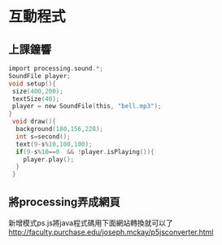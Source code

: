# 互動程式
## 上課鐘響
```c
import processing.sound.*;
SoundFile player;
void setup(){
 size(400,200);
 textSize(40);
 player = new SoundFile(this, "bell.mp3");
}
 void draw(){
  background(180,156,228); 
  int s=second();
  text(9-s%10,100,100);
  if(9-s%10==0  && !player.isPlaying()){
    player.play();
  }
 }
 ```
 ## 將processing弄成網頁
 新增模式ps.js將java程式碼用下面網站轉換就可以了
 http://faculty.purchase.edu/joseph.mckay/p5jsconverter.html
